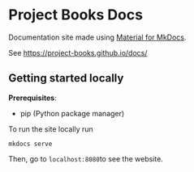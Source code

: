 # Project Books Docs

Documentation site made using [Material for MkDocs](https://squidfunk.github.io/mkdocs-material/).

See https://project-books.github.io/docs/

## Getting started locally

**Prerequisites**:
- pip (Python package manager)

To run the site locally run
```
mkdocs serve
```
Then, go to `localhost:8080`to see the website.
